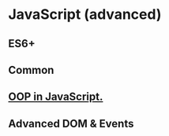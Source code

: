 # JavaScript (advanced)
## ES6+
## Common
## [OOP in JavaScript.](./src/oop/REAdME.md)
## Advanced DOM & Events
